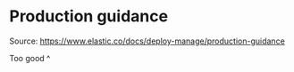 # Production guidance

Source: <https://www.elastic.co/docs/deploy-manage/production-guidance>

Too good ^
